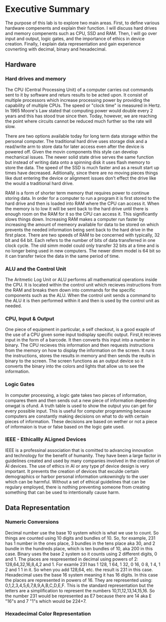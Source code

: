 # Executive Summary
The purpose of this lab is to explore two main areas. First, to define various hardware compenents and explain their function. I will discuss hard drives and memory compenents such as CPU, SSD and RAM. Then, I will go over input and output, logic gates, and the importance of ethics in device creation. Finally, I explain data representation and gain experience covnerting with decimal, binary and hexadecimal. 
## Hardware
### Hard drives and memory
The CPU (Central Processing Unit) of a computer carries out commands sent to it by software and returs results to be acted upon. It consist of multiple processors which increase processing power by providing the capability of multiple CPUs. The speed or "clock time" is measured in Hertz. In 1965 Moore's Law stated that computing power would double every 2 years and this has stood true since then. Today, however, we are reaching the point where circuits cannot be reduced much further so the rate will slow. 

There are two options available today for long term data storage within the personal computer. The traditional hard drive uses storage disk and a read/write arm to store data for later access even after the device is powered off. Given the movin components this style can develop mechanical issues. The newer solid state drive serves the same function but instead of writing data onto a spinning disk it uses flash memory to store the data. The speed of the SSD is much faster and as a result start up times have decreased. Aditionally, since there are no moving pieces things like dust entering the device or alignment issues don't effect the drive like the would a traditional hard drive.

RAM is a form of shorter term memory that requires power to continue storing data. In order for a computer to run a program it is first stored to the hard drive and then is loaded into RAM where the CPU can access it. When the memory is to low it will be sent back to the hard drive until there is enough room on the RAM for it so the CPU can access it. This significantly slows things down. Increasing RAM makes a computer run faster by increasing the amount of memeory available for data to be stored on which prevents the needed information being sent back to the hard drive in the first place. There are two speeds of RAM to be concerned with typically, 32 bit and 64 bit. Each refers to the number of bits of data transferred in one clock cycle. The old simm model could only transfer 32 bits at a time and is no longer being used in new computers. The newer dimm model is 64 bit so it can transfer twice the data in the same period of time. 
### ALU and the Control Unit
The Aritmetic Log Unit or ALU performs all mathematical operations inside the CPU. It is located within the control unit which recieves instructions from the RAM and breaks them down into commands for the specific components such as the ALU. When the control unit sends a command to the ALU it is then performed within it and then is used by the control unit as needed.
### CPU, Input & Output
One piece of equipment in particular, a self checkout, is a good exaple of the use of a CPU given some input todisplay specific output. First,it recieves input in the form of a barcode. It then converts this input into a number in binary. The CPU recieves this information and then requests instructions from the memory on how to display the information on the screen. It runs the instructions, stores the results in memory and then sends the reults in binary to the screen. The screen functions as an output device so it converts the binary into the colors and lights that allow us to see the information.
### Logic Gates
In computer processing, a logic gate takes two pieces of information, compares them and then sends out a new piece of information depending onwgat is ofund. A truth table is used to show the output you can get for every possible input. This is useful for computer programming because computers are constantly making decisions on what to do with certain pieces of information. These decisions are based on wether or not a piece of informaion is true or false based on the logic gate used.
### IEEE - Ethicallly ALigned Devices
IEEE is a professinal association that is comitted to advancing innovation and technology for the benefit of humanity. They have been a large factor in guidelines created and used by many companies involved in the creation of AI devices. The use of ethics in AI or any type pf device design is very important. It prevents the creation of devices that exculde certain demographics or harbor personal information unkowningly to the user which can be harmful. Without a set of ethical guidelines that can be regulary employed, there is nothing preventing someone from creating something that can be used to intentionally cause harm.
## Data Representation
### Numeric Conversions
Decimal number use the base 10 system which is what we use to count. So things are counted using 10 digits and bundles of 10. So, for example, 231 has 1 number in the ones place, 3 bundles in the tens place aka 30, and 2 bundle in the hundreds place, which is ten bundles of 10, aka 200 in this case. 
Binary uses the base 2 system so it counts using 2 different digits, 0 and 1. The places are respresented in decimal using powers of 2: 128,64,32,16,8,4,2 and 1. For examle 231 has 1 128, 1 64, 1 32, 0 16, 0 8, 1 4, 1 2 and 1 1 in it. So when you add 128,64, etc. the result is 231 in this case. 
Hexadecimal uses the base 16 system meaning it has 16 digits. In this case the places are represented in powers of 16. They are represented using: 0,1,2,3,4,5,6,7,8,9,A,B,C,D,E,F. This is the standard representation but the letters are a simplification to represent the numbers 10,11,12,13,14,15,16. So the number 231 would be represented as E7 because there are 14 aka E "16"s and 7 "1"s which would be 224+7.
### Hexadecimal Color Representation
